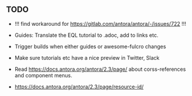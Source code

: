 ## TODO

- !!! find workaround for https://gitlab.com/antora/antora/-/issues/722 !!!
- Guides: Translate the EQL tutorial to .adoc, add to links etc.
- Trigger builds when either guides or awesome-fulcro changes
- Make sure tutorials etc have a nice preview in Twitter, Slack

- Read https://docs.antora.org/antora/2.3/page/ about corss-references and component menus.
- https://docs.antora.org/antora/2.3/page/resource-id/

